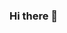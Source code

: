 ### Hi there 👋

<!--
**YourDearFatherZH/YourDearFatherZH** is a ✨ _special_ ✨ repository because its `README.md` (this file) appears on your GitHub profile.

姓名：张洪 
性别：男
爱好：广泛
特长：会吃会喝能睡会玩
编程经验：暂无
学校：广东工业大学
GitHub:https://github.com/YourDearFatherZH
